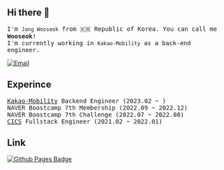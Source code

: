 ## Hi there 👋

<samp>I'm `Jang Wooseok` from 🇰🇷 Republic of Korea. You can call me **Wooseok**!  
I'm currently working in `Kakao-Mobility` as a back-end engineer.
</samp>    

[![Email](http://img.shields.io/badge/-wkddntjr1123@gmail.com-1f1f1f?style=flat-square&logo=gmail&link=mailto:wkddntjr1123@gmail.com)](mailto:wkddntjr1123@gmail.com)

## Experince
<samp>[Kakao-Mobility](https://www.kakaomobility.com/) Backend Engineer (2023.02 ~ )</samp>  
<samp>NAVER Boostcamp 7th Membership (2022.09 ~ 2022.12)</samp>  
<samp>NAVER Boostcamp 7th Challenge (2022.07 ~ 2022.08)</samp>   
<samp>[CICS](https://cics.center) Fullstack Engineer (2021.02 ~ 2022.01)</samp>  

## Link
[![Github Pages Badge](https://img.shields.io/badge/Blog-2c384a?style=flat-square&logo=Blogger&logoColor=ffffff)](https://wkddntjr1123.github.io)&nbsp;
